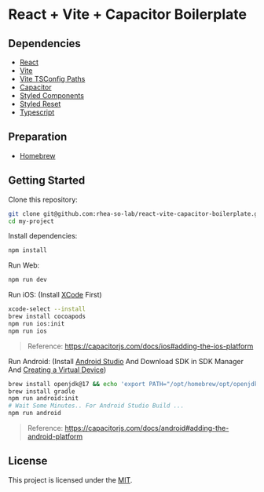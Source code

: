 # React + Vite + Capacitor Boilerplate

## Dependencies

- [React](https://github.com/facebook/react)
- [Vite](https://github.com/vitejs/vite)
- [Vite TSConfig Paths](https://github.com/aleclarson/vite-tsconfig-paths)
- [Capacitor](https://github.com/ionic-team/capacitor)
- [Styled Components](https://github.com/styled-components/styled-components)
- [Styled Reset](https://github.com/zacanger/styled-reset)
- [Typescript](https://github.com/microsoft/TypeScript)

## Preparation

- [Homebrew](https://brew.sh/)

## Getting Started

Clone this repository:

```sh
git clone git@github.com:rhea-so-lab/react-vite-capacitor-boilerplate.git my-project
cd my-project
```

Install dependencies:

```sh
npm install
```

Run Web:

```sh
npm run dev
```

Run iOS: (Install [XCode](https://developer.apple.com/kr/xcode/) First)

```sh
xcode-select --install
brew install cocoapods
npm run ios:init
npm run ios
```

> Reference: https://capacitorjs.com/docs/ios#adding-the-ios-platform

Run Android: (Install [Android Studio](https://developer.android.com/studio) And Download SDK in SDK Manager And [Creating a Virtual Device](https://developer.android.com/studio/run/managing-avds))

```sh
brew install openjdk@17 && echo 'export PATH="/opt/homebrew/opt/openjdk@17/bin:$PATH"' >> ~/.zshrc
brew install gradle
npm run android:init
# Wait Some Minutes.. For Android Studio Build ...
npm run android
```

> Reference: https://capacitorjs.com/docs/android#adding-the-android-platform

## License

This project is licensed under the [MIT](./LICENSE).
